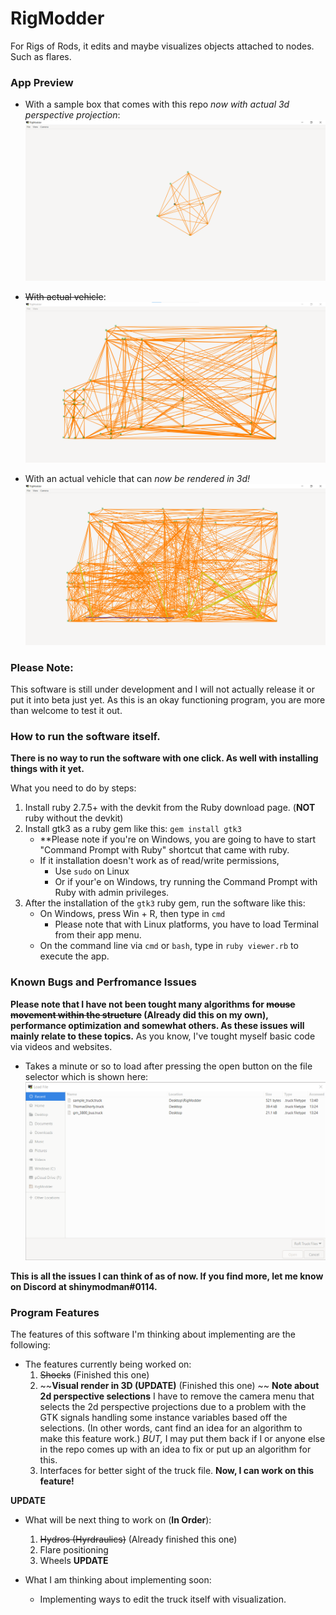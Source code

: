 # RigModder
For Rigs of Rods, it edits and maybe visualizes objects attached to nodes. Such as flares.

### App Preview

- With a sample box that comes with this repo *now with actual 3d perspective projection*:
![main_app_window_1](./rm_screenshots/app_preview.png)

- ~~With actual vehicle~~:
![main_app_window_2](./rm_screenshots/app_preview_2.png)

- With an actual vehicle that can *now be rendered in 3d!*
![main_app_window_3](./rm_screenshots/app_preview_3.png)

### Please Note:
This software is still under development and I will not actually release it or put it into beta just yet. As this is an okay functioning program, you are more than welcome to test it out.

### How to run the software itself.

**There is no way to run the software with one click. As well with installing things with it yet.**

What you need to do by steps:

1. Install ruby 2.7.5+ with the devkit from the Ruby download page. (**NOT** ruby without the devkit)
1. Install gtk3 as a ruby gem like this: `gem install gtk3`
	- **Please note if you're on Windows, you are going to have to start "Command Prompt with Ruby" shortcut that came with ruby.
	- If it installation doesn't work as of read/write permissions, 
		- Use `sudo` on Linux
		- Or if your'e on Windows, try running the Command Prompt with Ruby with admin privileges.
1. After the installation of the `gtk3` ruby gem, run the software like this:
	- On Windows, press Win + R, then type in ``cmd``
		- Please note that with Linux platforms, you have to load Terminal from their app menu.
	- On the command line via `cmd` or `bash`, type in `ruby viewer.rb` to execute the app.

### Known Bugs and Perfromance Issues
**Please note that I have not been tought many algorithms for ~~mouse movement within the structure~~ (Already did this on my own), performance optimization and somewhat others. As these issues will mainly relate to these topics.** As you know, I've tought myself basic code via videos and websites.

- Takes a minute or so to load after pressing the open button on the file selector which is shown here:
![the_file_chooser](./rm_screenshots/file_loader.png)

**This is all the issues I can think of as of now. If you find more, let me know on Discord at shinymodman#0114.**

### Program Features
The features of this software I'm thinking about implementing are the following:

- The features currently being worked on:
	1. ~~Shocks~~ (Finished this one)
	1. ~~**Visual render in 3D (UPDATE)** (Finished this one) ~~
	**Note about 2d perspective selections**
	I have to remove the camera menu that selects the 2d perspective projections due to a problem with the GTK signals handling some instance variables based off the selections. (In other words, cant find an idea for an algorithm to make this feature work.) *BUT,* I may put them back if I or anyone else in the repo comes up with an idea to fix or put up an algorithm for this.
	1. Interfaces for better sight of the truck file. 
	**Now, I can work on this feature!** 

**UPDATE**
- What will be next thing to work on (**In Order**):
	1. ~~Hydros (Hyrdraulics)~~ (Already finished this one)
	1. Flare positioning
	1. Wheels
**UPDATE**
	
- What I am thinking about implementing soon:
	- Implementing ways to edit the truck itself with visualization.